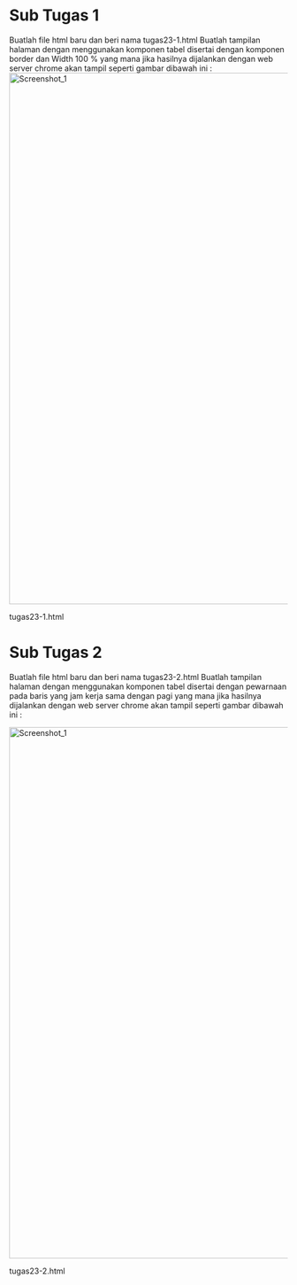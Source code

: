 # Sub Tugas 1

Buatlah file html baru dan beri nama tugas23-1.html
Buatlah tampilan halaman dengan menggunakan komponen tabel disertai dengan komponen border dan Width 100 % yang mana jika hasilnya dijalankan dengan web server chrome akan tampil seperti gambar dibawah ini :
<img width="960" alt="Screenshot_1" src="https://lh4.googleusercontent.com/m5wSlIikwWu8SphrgfZm-lWepG1yUbYQ-FCTJAOJxi-a6mhnfJFxqTCjnnzIQSeiqk7pMeqAV41p_Qq2Md6BUpkuwTl6q1YNRfzgd0RRR5la0IjBshvN_-ElTDBUPHJx5V6SJnw4kvohECkIJadWQT6KJcTBFm37Eo0InpKVleSrbCgzpW5HZg"></img>

tugas23-1.html

# Sub Tugas 2

Buatlah file html baru dan beri nama tugas23-2.html
Buatlah tampilan halaman dengan menggunakan komponen tabel disertai dengan pewarnaan pada baris yang jam kerja sama dengan pagi yang mana jika hasilnya dijalankan dengan web server chrome akan tampil seperti gambar dibawah ini :

<img width="960" alt="Screenshot_1" src="https://lh6.googleusercontent.com/HLInWhYpV9PCqhDO6_q74WMUYdaXZ7mwdQr1tdrWWhGQ719xQFPTXLntRIQBe8YhPjkljAhMUlgj5sWZ1Il6aMs1J-g3itoQGq7PsskrOXG-Vcxx3tF8I7-k4YZCePoEQ_874ElvKOJuq2yfRLs6-EOF_xUUaa0zlL_0xM0g3JxfjLj4wZSpHQ"></img>

tugas23-2.html
